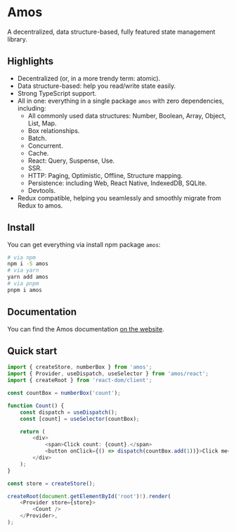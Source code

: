 # Amos

A decentralized, data structure-based, fully featured state management library.

## Highlights

- Decentralized (or, in a more trendy term: atomic).
- Data structure-based: help you read/write state easily.
- Strong TypeScript support.
- All in one: everything in a single package `amos` with zero dependencies, including:
  - All commonly used data structures: Number, Boolean, Array, Object, List, Map.
  - Box relationships.
  - Batch.
  - Concurrent.
  - Cache.
  - React: Query, Suspense, Use.
  - SSR.
  - HTTP: Paging, Optimistic, Offline, Structure mapping.
  - Persistence: including Web, React Native, IndexedDB, SQLite.
  - Devtools.
- Redux compatible, helping you seamlessly and smoothly migrate from Redux to amos.

## Install

You can get everything via install npm package `amos`:

```bash
# via npm
npm i -S amos
# via yarn
yarn add amos
# via pnpm
pnpm i amos
```

## Documentation

You can find the Amos documentation [on the website](https://amos-project.github.io/amos/).

## Quick start

```typescript jsx
import { createStore, numberBox } from 'amos';
import { Provider, useDispatch, useSelector } from 'amos/react';
import { createRoot } from 'react-dom/client';

const countBox = numberBox('count');

function Count() {
    const dispatch = useDispatch();
    const [count] = useSelector(countBox);

    return (
        <div>
            <span>Click count: {count}.</span>
            <button onClick={() => dispatch(countBox.add(1))}>Click me</button>
        </div>
    );
}

const store = createStore();

createRoot(document.getElementById('root')!).render(
    <Provider store={store}>
        <Count />
    </Provider>,
);
```
